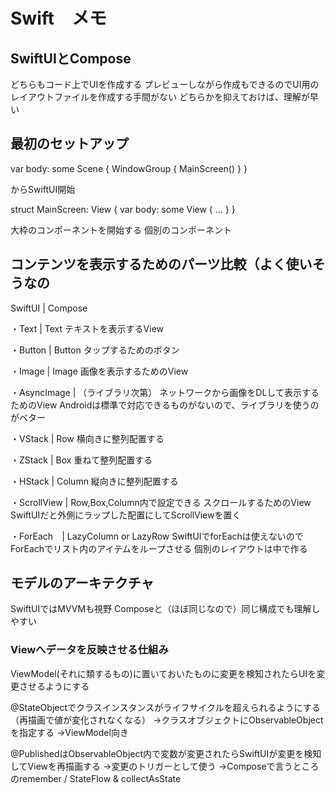 
# Swift　メモ

## SwiftUIとCompose
どちらもコード上でUIを作成する
プレビューしながら作成もできるのでUI用のレイアウトファイルを作成する手間がない
どちらかを抑えておけば、理解が早い

## 最初のセットアップ

var body: some Scene {
        WindowGroup {
            MainScreen()
        }
    }

からSwiftUI開始

struct MainScreen: View {
    var body: some View {
        ...
    }
}

大枠のコンポーネントを開始する
個別のコンポーネント



## コンテンツを表示するためのパーツ比較（よく使いそうなの
SwiftUI | Compose

・Text | Text
テキストを表示するView

・Button | Button
タップするためのボタン

・Image | Image
画像を表示するためのView

・AsyncImage | （ライブラリ次第）
ネットワークから画像をDLして表示するためのView
Androidは標準で対応できるものがないので、ライブラリを使うのがベター

・VStack | Row
横向きに整列配置する

・ZStack | Box
重ねて整列配置する

・HStack | Column
縦向きに整列配置する

・ScrollView | Row,Box,Column内で設定できる
スクロールするためのView
SwiftUIだと外側にラップした配置にしてScrollViewを置く

・ForEach　| LazyColumn or LazyRow
SwiftUIでforEachは使えないのでForEachでリスト内のアイテムをループさせる
個別のレイアウトは中で作る


## モデルのアーキテクチャ
SwiftUIではMVVMも視野
Composeと（ほぼ同じなので）同じ構成でも理解しやすい

### Viewへデータを反映させる仕組み

ViewModel(それに類するもの)に置いておいたものに変更を検知されたらUIを変更させるようにする

@StateObjectでクラスインスタンスがライフサイクルを超えられるようにする（再描画で値が変化されなくなる）
→クラスオブジェクトにObservableObjectを指定する
→ViewModel向き

@PublishedはObservableObject内で変数が変更されたらSwiftUIが変更を検知してViewを再描画する
→変更のトリガーとして使う
→Composeで言うところのremember / StateFlow & collectAsState


